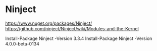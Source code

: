 # Ninject
https://www.nuget.org/packages/Ninject/
https://github.com/ninject/Ninject/wiki/Modules-and-the-Kernel

Install-Package Ninject -Version 3.3.4
Install-Package Ninject -Version 4.0.0-beta-0134
